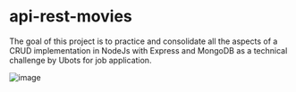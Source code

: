 # api-rest-movies

The goal of this project is to practice and consolidate all the aspects of a CRUD implementation in NodeJs with Express and MongoDB as a technical challenge by Ubots for job application.

![image](https://github.com/MarceloLavratti/api-rest-movies/assets/80077698/6a902037-da21-4758-80b1-f84d4ef88445)
